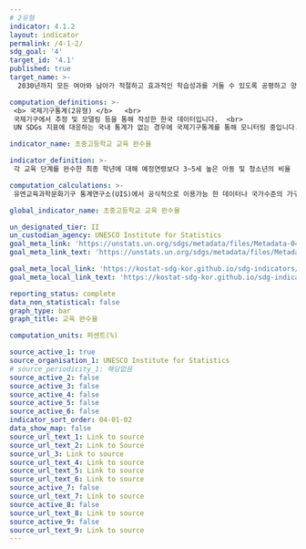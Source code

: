 ```yaml
---
# 2유형
indicator: 4.1.2
layout: indicator
permalink: /4-1-2/
sdg_goal: '4'
target_id: '4.1'
published: true
target_name: >-
  2030년까지 모든 여아와 남아가 적절하고 효과적인 학습성과를 거둘 수 있도록 공평하고 양질의 무상 초등교육과 중등교육의 이수를 보장

computation_definitions: >-
 <b> 국제기구통계(2유형) </b>   <br>
 국제기구에서 추정 및 모델링 등을 통해 작성한 한국 데이터입니다.  <br> 
 UN SDGs 지표에 대응하는 국내 통계가 없는 경우에 국제기구통계를 통해 모니터링 중입니다.

indicator_name: 초중고등학교 교육 완수율

indicator_definition: >-
 각 교육 단계를 완수한 최종 학년에 대해 예정연령보다 3~5세 높은 아동 및 청소년의 비율

computation_calculations: >-
 유엔교육과학문화기구 통계연구소(UIS)에서 공식적으로 이용가능 한 데이터나 국가수준의 가구조사, 센서스 등의 자료르 수집하여 산출

global_indicator_name: 초중고등학교 교육 완수율

un_designated_tier: II
un_custodian_agency: UNESCO Institute for Statistics
goal_meta_link: 'https://unstats.un.org/sdgs/metadata/files/Metadata-04-01-02.pdf'
goal_meta_link_text: 'https://unstats.un.org/sdgs/metadata/files/Metadata-04-01-02.pdf'

goal_meta_local_link: 'https://kostat-sdg-kor.github.io/sdg-indicators/public/data/Metadata-04-01-02_KOR.pdf'
goal_meta_local_link_text: 'https://kostat-sdg-kor.github.io/sdg-indicators/public/data/Metadata-04-01-02_KOR.pdf'

reporting_status: complete
data_non_statistical: false
graph_type: bar
graph_title: 교육 완수율

computation_units: 퍼센트(%)

source_active_1: true
source_organisation_1: UNESCO Institute for Statistics
# source_periodicity_1: 해당없음
source_active_2: false
source_active_3: false
source_active_4: false
source_active_5: false
source_active_6: false
indicator_sort_order: 04-01-02
data_show_map: false
source_url_text_1: Link to source
source_url_text_2: Link to Source
source_url_3: Link to source
source_url_text_4: Link to source
source_url_text_5: Link to source
source_url_text_6: Link to source
source_active_7: false
source_url_text_7: Link to source
source_active_8: false
source_url_text_8: Link to source
source_active_9: false
source_url_text_9: Link to source
---
```

